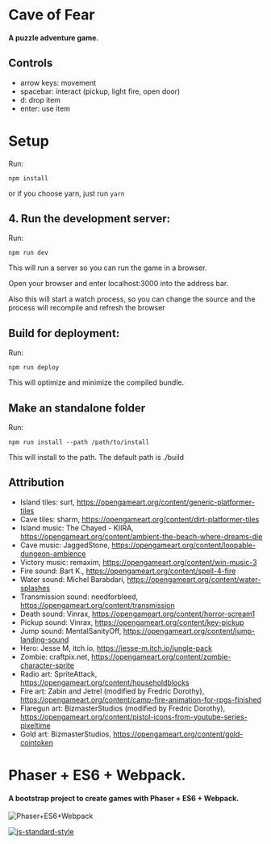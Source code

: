 # Cave of Fear
#### A puzzle adventure game.

## Controls

 - arrow keys: movement
 - spacebar: interact (pickup, light fire, open door)
 - d: drop item
 - enter: use item

# Setup

Run:

```npm install``` 

or if you choose yarn, just run ```yarn```

## 4. Run the development server:

Run:

```npm run dev```

This will run a server so you can run the game in a browser.

Open your browser and enter localhost:3000 into the address bar.

Also this will start a watch process, so you can change the source and the process will recompile and refresh the browser


## Build for deployment:

Run:

```npm run deploy```

This will optimize and minimize the compiled bundle.

## Make an standalone folder

Run:

```npm run install --path /path/to/install```

This will install to the path. The default path is ./build

## Attribution

 - Island tiles: surt, https://opengameart.org/content/generic-platformer-tiles
 - Cave tiles: sharm, https://opengameart.org/content/dirt-platformer-tiles
 - Island music: The Chayed - KIIRA, https://opengameart.org/content/ambient-the-beach-where-dreams-die
 - Cave music: JaggedStone, https://opengameart.org/content/loopable-dungeon-ambience
 - Victory music: remaxim, https://opengameart.org/content/win-music-3
 - Fire sound: Bart K., https://opengameart.org/content/spell-4-fire
 - Water sound: Michel Barabdari, https://opengameart.org/content/water-splashes
 - Transmission sound: needforbleed, https://opengameart.org/content/transmission
 - Death sound: Vinrax, https://opengameart.org/content/horror-scream1
 - Pickup sound: Vinrax, https://opengameart.org/content/key-pickup
 - Jump sound: MentalSanityOff, https://opengameart.org/content/jump-landing-sound
 - Hero: Jesse M, itch.io, https://jesse-m.itch.io/jungle-pack
 - Zombie: craftpix.net, https://opengameart.org/content/zombie-character-sprite
 - Radio art: SpriteAttack, https://opengameart.org/content/householdblocks
 - Fire art: Zabin and Jetrel (modified by Fredric Dorothy), https://opengameart.org/content/camp-fire-animation-for-rpgs-finished
 - Flaregun art: BizmasterStudios (modified by Fredric Dorothy), https://opengameart.org/content/pistol-icons-from-youtube-series-pixeltime
 - Gold art: BizmasterStudios, https://opengameart.org/content/gold-cointoken

# Phaser + ES6 + Webpack.
#### A bootstrap project to create games with Phaser + ES6 + Webpack.

![Phaser+ES6+Webpack](https://raw.githubusercontent.com/lean/phaser-es6-webpack/master/assets/images/phaser-es6-webpack.jpg)

[![js-standard-style](https://cdn.rawgit.com/feross/standard/master/badge.svg)](https://github.com/feross/standard)

